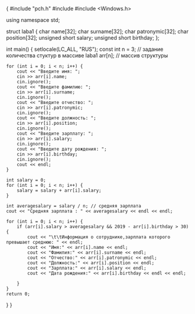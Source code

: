 {
#include "pch.h"
#include <iostream>
#include <Windows.h>

using namespace std;

struct laba1
{
	char name[32];
	char surname[32];
	char patronymic[32];
	char position[32];
	unsigned short salary;
	unsigned short birthday;
};

int main()
{
	setlocale(LC_ALL, "RUS");
	const int n = 3; //  заданиe количества стуктур в массиве
	laba1 arr[n];  // массив структуры

	for (int i = 0; i < n; i++) {
		cout << "Введите имя: ";
		cin >> arr[i].name;
		cin.ignore();
		cout << "Введите фамилию: ";
		cin >> arr[i].surname;
		cin.ignore();
		cout << "Введите отчество: ";
		cin >> arr[i].patronymic;
		cin.ignore();
		cout << "Введите должность: ";
		cin >> arr[i].position;
		cin.ignore();
		cout << "Введите зарплату: ";
		cin >> arr[i].salary;
		cin.ignore();
		cout << "Введите дату рождения: ";
		cin >> arr[i].birthday;
		cin.ignore();
		cout << endl;
	}

	int salary = 0;
	for (int i = 0; i < n; i++) {
		salary = salary + arr[i].salary;
	}

	int averagesalary = salary / n; // средняя зарплата
	cout << "Средняя зарплата : " << averagesalary << endl << endl;

	for (int i = 0; i < n; i++) {
		if (arr[i].salary > averagesalary && 2019 - arr[i].birthday > 30) {
			cout << "\t\tИнформация о сотруднике,зарплата которого превышает среднюю: " << endl;
			cout << "Имя:" << arr[i].name << endl;
			cout << "Фамилия:" << arr[i].surname << endl;
			cout << "Отчество:" << arr[i].patronymic << endl;
			cout << "Должность:" << arr[i].position << endl;
			cout << "Зарплата:" << arr[i].salary << endl;
			cout << "Дата рождения:" << arr[i].birthday << endl << endl;

		}
	}
	return 0;
}
}
